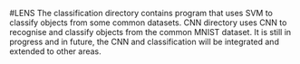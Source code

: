 #LENS 
The classification directory contains program that uses SVM to classify objects from some common datasets. CNN directory uses CNN to recognise and classify objects from the common MNIST dataset. It is still in progress and in future, the CNN and classification will be integrated and extended to other areas.  